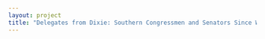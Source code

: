 ```yaml
--- 
layout: project 
title: "Delegates from Dixie: Southern Congressmen and Senators Since World War II" 
---
```



